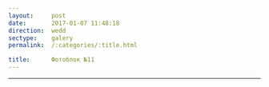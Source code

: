 ```yaml
---
layout:     post
date:       2017-01-07 11:48:18
direction:  wedd
sectype:    galery
permalink:  /:categories/:title.html

title:      Фотоблок №11
---
```


<section class="wedd_galery">                       
    <div id="fotoblock-11" class="owl-carousel owl-theme same_galery">
        <a data-toggle="modal" href="#responsive" class="item"><div class="img_inline" style="background-image: url(../images/wedd/11_1.jpg)"></div></a>
        <a data-toggle="modal" href="#responsive" class="item"><div class="img_inline" style="background-image: url(../images/wedd/11_2.jpg)"></div></a>
        <a data-toggle="modal" href="#responsive" class="item"><div class="img_inline" style="background-image: url(../images/wedd/11_3.jpg)"></div></a>
        <a data-toggle="modal" href="#responsive" class="item"><div class="img_inline" style="background-image: url(../images/wedd/11_4.jpg)"></div></a>
        <a data-toggle="modal" href="#responsive" class="item"><div class="img_inline" style="background-image: url(../images/wedd/11_5.jpg)"></div></a>
        <a data-toggle="modal" href="#responsive" class="item"><div class="img_inline" style="background-image: url(../images/wedd/11_6.jpg)"></div></a>
    </div>
    <div class="container">
        <hr class="style-wedd">
    </div>
</section>
